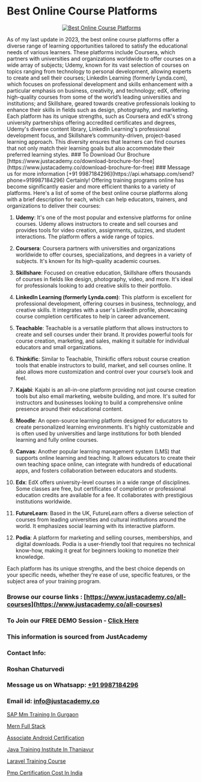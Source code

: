# Best Online Course Platforms

<p align="center">
  <a href="https://justacademy.co/program-detail/software-testing">
    <img src="https://justacademy.co/storage2/program_images/1704700438.webp" alt="Best Online Course Platforms">
  </a>
</p>
As of my last update in 2023, the best online course platforms offer a diverse range of learning opportunities tailored to satisfy the educational needs of various learners. These platforms include Coursera, which partners with universities and organizations worldwide to offer courses on a wide array of subjects; Udemy, known for its vast selection of courses on topics ranging from technology to personal development, allowing experts to create and sell their courses; LinkedIn Learning (formerly Lynda.com), which focuses on professional development and skills enhancement with a particular emphasis on business, creativity, and technology; edX, offering high-quality courses from some of the world’s leading universities and institutions; and Skillshare, geared towards creative professionals looking to enhance their skills in fields such as design, photography, and marketing. Each platform has its unique strengths, such as Coursera and edX's strong university partnerships offering accredited certificates and degrees, Udemy's diverse content library, LinkedIn Learning's professional development focus, and Skillshare’s community-driven, project-based learning approach. This diversity ensures that learners can find courses that not only match their learning goals but also accommodate their preferred learning styles.
### To Download Our Brochure [https://www.justacademy.co/download-brochure-for-free](https://www.justacademy.co/download-brochure-for-free)
### Message us for more information [+91 9987184296](https://api.whatsapp.com/send?phone=919987184296)
Certainly! Offering training programs online has become significantly easier and more efficient thanks to a variety of platforms. Here's a list of some of the best online course platforms along with a brief description for each, which can help educators, trainers, and organizations to deliver their courses:

1) **Udemy**: It's one of the most popular and extensive platforms for online courses. Udemy allows instructors to create and sell courses and provides tools for video creation, assignments, quizzes, and student interactions. The platform offers a wide range of topics.

2) **Coursera**: Coursera partners with universities and organizations worldwide to offer courses, specializations, and degrees in a variety of subjects. It's known for its high-quality academic courses.

3) **Skillshare**: Focused on creative education, Skillshare offers thousands of courses in fields like design, photography, video, and more. It's ideal for professionals looking to add creative skills to their portfolio.

4) **LinkedIn Learning (formerly Lynda.com)**: This platform is excellent for professional development, offering courses in business, technology, and creative skills. It integrates with a user's LinkedIn profile, showcasing course completion certificates to help in career advancement.

5) **Teachable**: Teachable is a versatile platform that allows instructors to create and sell courses under their brand. It provides powerful tools for course creation, marketing, and sales, making it suitable for individual educators and small organizations.

6) **Thinkific**: Similar to Teachable, Thinkific offers robust course creation tools that enable instructors to build, market, and sell courses online. It also allows more customization and control over your course’s look and feel.

7) **Kajabi**: Kajabi is an all-in-one platform providing not just course creation tools but also email marketing, website building, and more. It's suited for instructors and businesses looking to build a comprehensive online presence around their educational content.

8) **Moodle**: An open-source learning platform designed for educators to create personalized learning environments. It's highly customizable and is often used by universities and large institutions for both blended learning and fully online courses.

9) **Canvas**: Another popular learning management system (LMS) that supports online learning and teaching. It allows educators to create their own teaching space online, can integrate with hundreds of educational apps, and fosters collaboration between educators and students.

10) **Edx**: EdX offers university-level courses in a wide range of disciplines. Some classes are free, but certificates of completion or professional education credits are available for a fee. It collaborates with prestigious institutions worldwide.

11) **FutureLearn**: Based in the UK, FutureLearn offers a diverse selection of courses from leading universities and cultural institutions around the world. It emphasizes social learning with its interactive platform.

12) **Podia**: A platform for marketing and selling courses, memberships, and digital downloads. Podia is a user-friendly tool that requires no technical know-how, making it great for beginners looking to monetize their knowledge.

Each platform has its unique strengths, and the best choice depends on your specific needs, whether they're ease of use, specific features, or the subject area of your training program.

### Browse our course links : [https://www.justacademy.co/all-courses](https://www.justacademy.co/all-courses) 
### To Join our FREE DEMO Session - [Click Here](https://www.justacademy.co/register-for-course-demo)


### This information is sourced from JustAcademy
### Contact Info:
### Roshan Chaturvedi
### Message us on Whatsapp: [+91 9987184296](https://api.whatsapp.com/send?phone=919987184296)
### Email id: [info@justacademy.co](mailto:info@justacademy.co)
                
[SAP Mm Training In Gurgaon](https://www.linkedin.com/pulse/sap-mm-training-gurgaon-justacademy-bay-area-otpjf/)

[Mern Full Stack](https://www.linkedin.com/pulse/mern-full-stack-justacademy-boston-zjn9c/)

[Associate Android Certification](https://medium.com/@pzade254/associate-android-certification-da8db625a9f9)

[Java Training Institute In Thanjavur](https://medium.com/@mahi3106/java-training-institute-in-thanjavur-b116eb8068e5)

[Laravel Training Course](https://justacademyin.github.io/justacademy/laravel-training-course)

[Pmp Certification Cost In India](https://justacademyin.github.io/justacademy/pmp-certification-cost-in-india)

